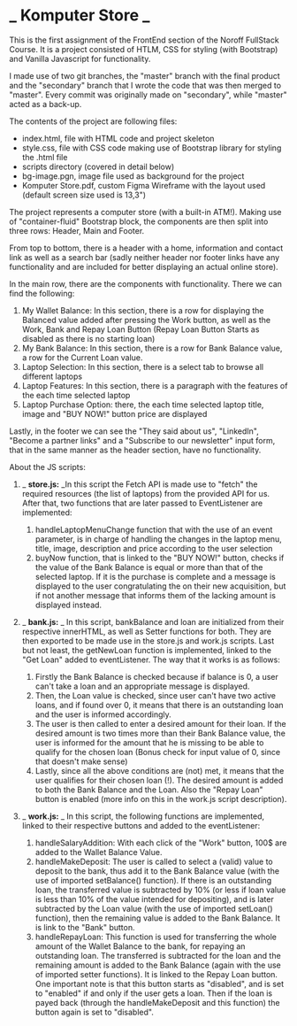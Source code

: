 # _ **Komputer Store** _

This is the first assignment of the FrontEnd section of the Noroff FullStack Course. It is a project consisted of HTLM, CSS for styling (with Bootstrap) and Vanilla Javascript for functionality.

I made use of two git branches, the "master" branch with the final product and the "secondary" branch that I wrote the code that was then merged to "master". Every commit was originally made on "secondary", while "master" acted as a back-up.

The contents of the project are following files:

- index.html, file with HTML code and project skeleton
- style.css, file with CSS code making use of Bootstrap library for styling the .html file
- scripts directory (covered in detail below)
- bg-image.pgn, image file used as background for the project
- Komputer Store.pdf, custom Figma Wireframe with the layout used (default screen size used is 13,3")

The project represents a computer store (with a built-in ATM!). Making use of "container-fluid" Bootstrap block, the components are then split into three rows: Header, Main and Footer.

From top to bottom, there is a header with a home, information and contact link as well as a search bar (sadly neither header nor footer links have any functionality and are included for better displaying an actual online store).

In the main row, there are the components with functionality. There we can find the following:

1. My Wallet Balance: In this section, there is a row for displaying the Balanced value added after pressing the Work button, as well as the Work, Bank and Repay Loan Button (Repay Loan Button Starts as disabled as there is no starting loan)
2. My Bank Balance: In this section, there is a row for Bank Balance value, a row for the Current Loan value.
3. Laptop Selection: In this section, there is a select tab to browse all different laptops
4. Laptop Features: In this section, there is a paragraph with the features of the each time selected laptop
5. Laptop Purchase Option: there, the each time selected laptop title, image and "BUY NOW!" button price are displayed

Lastly, in the footer we can see the "They said about us", "LinkedIn", "Become a partner links" and a "Subscribe to our newsletter" input form, that in the same manner as the header section, have no functionality.

About the JS scripts:

1. _ **store.js:** _In this script the Fetch API is made use to "fetch" the required resources (the list of laptops) from the provided API for us. After that, two functions that are later passed to EventListener are implemented:

    1. handleLaptopMenuChange function that with the use of an event parameter, is in charge of handling the changes in the laptop menu, title, image, description and price according to the user selection
    2. buyNow function, that is linked to the "BUY NOW!" button, checks if the value of the Bank Balance is equal or more than that of the selected laptop. If it is the purchase is complete and a message is displayed to the user congratulating the on their new acquisition, but if not another message that informs them of the lacking amount is displayed instead.
2. _ **bank.js:** _ In this script, bankBalance and loan are initialized from their respective innerHTML, as well as Setter functions for both. They are then exported to be made use in the store.js and work.js scripts. Last but not least, the getNewLoan function is implemented, linked to the "Get Loan" added to eventListener. The way that it works is as follows:

    1. Firstly the Bank Balance is checked because if balance is 0, a user can't take a loan and an appropriate message is displayed.
    2. Then, the Loan value is checked, since user can't have two active loans, and if found over 0, it means that there is an outstanding loan and the user is informed accordingly.
    3. The user is then called to enter a desired amount for their loan. If the desired amount is two times more than their Bank Balance value, the user is informed for the amount that he is missing to be able to qualify for the chosen loan (Bonus check for input value of 0, since that doesn't make sense)
    4. Lastly, since all the above conditions are (not) met, it means that the user qualifies for their chosen loan (!). The desired amount is added to both the Bank Balance and the Loan. Also the "Repay Loan" button is enabled (more info on this in the work.js script description).
3. _ **work.js:** _ In this script, the following functions are implemented, linked to their respective buttons and added to the eventListener:

    1. handleSalaryAddition: With each click of the "Work" button, 100$ are added to the Wallet Balance Value.
    2. handleMakeDeposit: The user is called to select a (valid) value to deposit to the bank, thus add it to the Bank Balance value (with the use of imported setBalance() function). If there is an outstanding loan, the transferred value is subtracted by 10% (or less if loan value is less than 10% of the value intended for depositing), and is later subtracted by the Loan value (with the use of imported setLoan() function), then the remaining value is added to the Bank Balance. It is link to the "Bank" button.
    3. handleRepayLoan: This function is used for transferring the whole amount of the Wallet Balance to the bank, for repaying an outstanding loan. The transferred is subtracted for the loan and the remaining amount is added to the Bank Balance (again with the use of imported setter functions). It is linked to the Repay Loan button. One important note is that this button starts as "disabled", and is set to "enabled" if and only if the user gets a loan. Then if the loan is payed back (through the handleMakeDeposit and this function) the button again is set to "disabled".